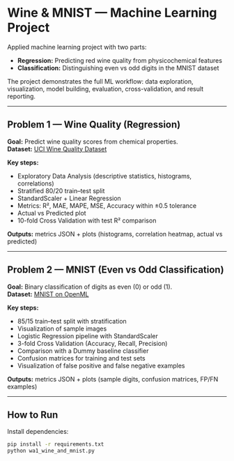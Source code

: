 # Wine & MNIST — Machine Learning Project

Applied machine learning project with two parts:
- **Regression:** Predicting red wine quality from physicochemical features  
- **Classification:** Distinguishing even vs odd digits in the MNIST dataset  

The project demonstrates the full ML workflow: data exploration, visualization, model building, evaluation, cross-validation, and result reporting.

---

## Problem 1 — Wine Quality (Regression)

**Goal:** Predict wine quality scores from chemical properties.  
**Dataset:** [UCI Wine Quality Dataset](https://archive.ics.uci.edu/static/public/186/wine+quality.zip)

**Key steps:**
- Exploratory Data Analysis (descriptive statistics, histograms, correlations)  
- Stratified 80/20 train–test split  
- StandardScaler + Linear Regression  
- Metrics: R², MAE, MAPE, MSE, Accuracy within ±0.5 tolerance  
- Actual vs Predicted plot  
- 10-fold Cross Validation with test R² comparison  

**Outputs:** metrics JSON + plots (histograms, correlation heatmap, actual vs predicted)

---

## Problem 2 — MNIST (Even vs Odd Classification)

**Goal:** Binary classification of digits as even (0) or odd (1).  
**Dataset:** [MNIST on OpenML](https://www.openml.org/d/554)

**Key steps:**
- 85/15 train–test split with stratification  
- Visualization of sample images  
- Logistic Regression pipeline with StandardScaler  
- 3-fold Cross Validation (Accuracy, Recall, Precision)  
- Comparison with a Dummy baseline classifier  
- Confusion matrices for training and test sets  
- Visualization of false positive and false negative examples  

**Outputs:** metrics JSON + plots (sample digits, confusion matrices, FP/FN examples)

---

## How to Run
Install dependencies:
```bash
pip install -r requirements.txt
python wa1_wine_and_mnist.py


